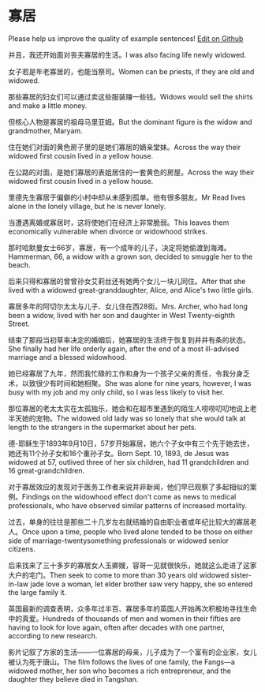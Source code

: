 # 寡居

Please help us improve the quality of example sentences! [Edit on Github](https://github.com/jiyushe/jiyu-example-sentence-source/blob/main/chinese/guaju.md)

<p><span class="chinese">并且，我还开始面对丧夫寡居的生活。</span><span class="english">I was also facing life newly widowed.</span></p>

<p><span class="chinese">女子若是年老寡居的，也能当祭司。</span><span class="english">Women can be priests, if they are old and widowed.</span></p>

<p><span class="chinese">那些寡居的妇女们可以通过卖这些服装赚一些钱。</span><span class="english">Widows would sell the shirts and make a little money.</span></p>

<p><span class="chinese">但核心人物是寡居的祖母马里亚姆。</span><span class="english">But the dominant figure is the widow and grandmother, Maryam.</span></p>

<p><span class="chinese">住在她们对面的黄色房子里的是她们寡居的嫡亲堂妹。</span><span class="english">Across the way their widowed first cousin lived in a yellow house.</span></p>

<p><span class="chinese">在公路的对面，是她们寡居的表姐居住的一套黄色的房屋。</span><span class="english">Across the way their widowed first cousin lived in a yellow house.</span></p>

<p><span class="chinese">里德先生寡居于偏僻的小村中却从未感到孤单。他有很多朋友。</span><span class="english">Mr Read lives alone in the lonely village, but he is never lonely.</span></p>

<p><span class="chinese">当遭遇离婚或寡居时，这将使她们在经济上非常脆弱。</span><span class="english">This leaves them economically vulnerable when divorce or widowhood strikes.</span></p>

<p><span class="chinese">那时哈默曼女士66岁，寡居，有一个成年的儿子，决定将她偷渡到海滩。</span><span class="english">Hammerman, 66, a widow with a grown son, decided to smuggle her to the beach.</span></p>

<p><span class="chinese">后来只得和寡居的曾曾孙女艾莉丝还有她两个女儿一块儿同住。</span><span class="english">After that she lived with a widowed great-granddaughter, Alice, and Alice's two little girls.</span></p>

<p><span class="chinese">寡居多年的阿切尔太太与儿子、女儿住在西28街。</span><span class="english">Mrs. Archer, who had long been a widow, lived with her son and daughter in West Twenty-eighth Street.</span></p>

<p><span class="chinese">结束了那段当初草率决定的婚姻后，她寡居的生活终于恢复到井井有条的状态。</span><span class="english">She finally had her life orderly again, after the end of a most ill-advised marriage and a blessed widowhood.</span></p>

<p><span class="chinese">她已经寡居了九年，然而我忙碌的工作和身为一个孩子父亲的责任，令我分身乏术，以致很少有时间和她相聚。</span><span class="english">She was alone for nine years, however, I was busy with my job and my only child, so I was less likely to visit her.</span></p>

<p><span class="chinese">那位寡居的老太太实在太孤独乐，她会和在超市里遇到的陌生人唠唠叨叨地说上老半天她的宠物。</span><span class="english">The widowed old lady was so lonely that she would talk at length to the strangers in the supermarket about her pets.</span></p>

<p><span class="chinese">德-耶稣生于1893年9月10日，57岁开始寡居，她六个子女中有三个先于她去世，她还有11个孙子女和16个重孙子女。</span><span class="english">Born Sept. 10, 1893, de Jesus was widowed at 57, outlived three of her six children, had 11 grandchildren and 16 great-grandchildren.</span></p>

<p><span class="chinese">对于寡居效应的发现对于医务工作者来说并非新闻，他们早已观察了多起相似的案例。</span><span class="english">Findings on the widowhood effect don't come as news to medical professionals, who have observed similar patterns of increased mortality.</span></p>

<p><span class="chinese">过去，单身的往往是那些二十几岁左右就结婚的自由职业者或年纪比较大的寡居老人。</span><span class="english">Once upon a time, people who lived alone tended to be those on either side of marriage-twentysomething professionals or widowed senior citizens.</span></p>

<p><span class="chinese">后来找来了三十多岁的寡居女人玉卿嫂，容哥一见就很快乐，她就这么走进了这家大户的宅门。</span><span class="english">Then seek to come to more than 30 years old widowed sister-in-law jade love a woman, let elder brother saw very happy, she so entered the large family it.</span></p>

<p><span class="chinese">英国最新的调查表明，众多年过半百、寡居多年的英国人开始再次积极地寻找生命中的真爱。</span><span class="english">Hundreds of thousands of men and women in their fifties are having to look for love again, often after decades with one partner, according to new research.</span></p>

<p><span class="chinese">影片记叙了方家的生活——一位寡居的母亲，儿子成为了一个富有的企业家，女儿被认为死于唐山。</span><span class="english">The film follows the lives of one family, the Fangs—a widowed mother, her son who becomes a rich entrepreneur, and the daughter they believe died in Tangshan.</span></p>

